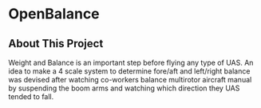 # OpenBalance

## About This Project
Weight and Balance is an important step before flying any type of UAS. An idea to make a 4 scale system to determine fore/aft and left/right balance was devised after watching co-workers balance multirotor aircraft manual by suspending the boom arms and watching which direction they UAS tended to fall.

